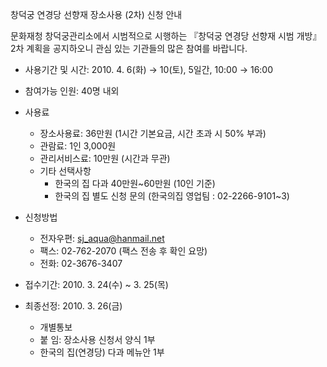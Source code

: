창덕궁 연경당 선향재 장소사용 (2차) 신청 안내

문화재청 창덕궁관리소에서 시범적으로 시행하는 『창덕궁 연경당 선향재 시범 개방』 2차 계획을 공지하오니 관심 있는 기관들의 많은 참여를 바랍니다.

- 사용기간 및 시간: 2010. 4. 6(화) → 10(토), 5일간, 10:00 → 16:00
- 참여가능 인원: 40명 내외
- 사용료
  - 장소사용료: 36만원 (1시간 기본요금, 시간 초과 시 50% 부과)
  - 관람료: 1인 3,000원
  - 관리서비스료: 10만원 (시간과 무관)
  - 기타 선택사항
    - 한국의 집 다과 40만원~60만원 (10인 기준)
    - 한국의 집 별도 신청 문의 (한국의집 영업팀 : 02-2266-9101~3)

- 신청방법
  - 전자우편: sj_aqua@hanmail.net
  - 팩스: 02-762-2070 (팩스 전송 후 확인 요망)
  - 전화: 02-3676-3407
- 접수기간: 2010. 3. 24(수) ~ 3. 25(목)
- 최종선정: 2010. 3. 26(금)
  - 개별통보
  - 붙 임: 장소사용 신청서 양식 1부
  - 한국의 집(연경당) 다과 메뉴안 1부